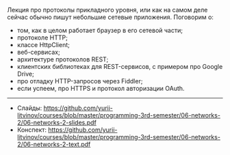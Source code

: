 Лекция про протоколы прикладного уровня, или как на самом деле сейчас обычно пишут небольшие сетевые приложения. Поговорим о:

- том, как в целом работает браузер в его сетевой части;
- протоколе HTTP;
- классе HttpClient;
- веб-сервисах;
- архитектуре протоколов REST;
- клиентских библиотеках для REST-сервисов, с примером про Google Drive;
- про отладку HTTP-запросов через Fiddler;
- если успеем, про HTTPS и протокол авторизации OAuth.

---

- Слайды: https://github.com/yurii-litvinov/courses/blob/master/programming-3rd-semester/06-networks-2/06-networks-2-slides.pdf
- Конспект: https://github.com/yurii-litvinov/courses/blob/master/programming-3rd-semester/06-networks-2/06-networks-2-text.pdf